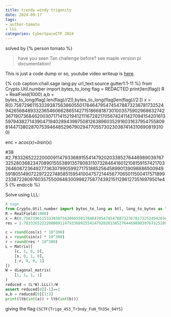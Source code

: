 ```yaml
---
title: trendy windy trigonity
date: 2024-09-17
tags:
- author-tomato
- LLL
categories: CyberSpaceCTF 2024
---
```


solved by {% person tomato %}

> have you seen Tan challenge before? see maple version pi documentation!

This is just a code dump or so, youtube video writeup is [here](https://youtu.be/vREqxm0j784).

{% ccb caption:chall.sage
lang:py
url_text:source
gutter1:1-11 %}
from Crypto.Util.number import bytes_to_long
flag = REDACTED 
print(len(flag)) 
R = RealField(1000)
a,b = bytes_to_long(flag[:len(flag)//2]),bytes_to_long(flag[len(flag)//2:])
x   = R(0.75872961153339387563860550178464795474547887323678173252494265684893323654606628651427151866818730100357590296863274236719073684620030717141521941211167282170567424114270941542016135979438271439047194028943997508126389603529160316379547558098144713802870753946485296790294770557302303874143106908193100)

enc = a*cos(x)+b*sin(x) 

#38
#2.78332652222000091147933689155414792020338527644698903976732528036823470890155538913578083110732846416012108159157421703264608723649277363079905992717518852564589901390988865009495918051490722972227485851595410047572144567706501150041757189923387228097603575500648300998275877439215112961273516978501e45
{% endccb %}

Solve using LLL:
```py
# sage
from Crypto.Util.number import bytes_to_long as btl, long_to_bytes as ltb
R = RealField(1000)
x = R(0.75872961153339387563860550178464795474547887323678173252494265684893323654606628651427151866818730100357590296863274236719073684620030717141521941211167282170567424114270941542016135979438271439047194028943997508126389603529160316379547558098144713802870753946485296790294770557302303874143106908193100)
res = 2.78332652222000091147933689155414792020338527644698903976732528036823470890155538913578083110732846416012108159157421703264608723649277363079905992717518852564589901390988865009495918051490722972227485851595410047572144567706501150041757189923387228097603575500648300998275877439215112961273516978501e45

c = round(cos(x) * 10^300)
s = round(sin(x) * 10^300)
r = round(res * 10^300)
L = Matrix([
    [c, 1, 0, 0],
    [s, 0, 1, 0],
    [-r, 0, 0, 1]
])
W = diagonal_matrix(
    [1, 1, 1, 1]
)
reduced = (L*W).LLL()/W
assert reduced[0][-1]==1
a,b = reduced[0][1:3]
print(ltb(int(a)) + ltb(int(b)))
```

giving the flag `CSCTF{Trigo_453_Tr3ndy_FuN_Th35e_D4Y5}`